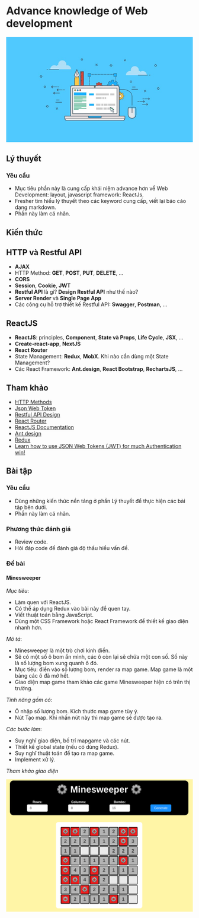# Advance knowledge of Web development

<div style="text-align:center"><img src ="media/image_4.jpg" /></div>

## Lý thuyết

### Yêu cầu

- Mục tiêu phần này là cung cấp khái niệm advance hơn về Web Development: layout, javascript framework: ReactJs.
- Fresher tìm hiểu lý thuyết theo các keyword cung cấp, viết lại báo cáo dạng markdown.
- Phần này làm cá nhân.

## Kiến thức


## HTTP và Restful API

- **AJAX**
- HTTP Method: **GET**, **POST**, **PUT**, **DELETE**, ...
- **CORS**
- **Session**, **Cookie**, **JWT**
- **Restful API** là gì? **Design Restful API** như thế nào?
- **Server Render** và **Single Page App**
- Các công cụ hỗ trợ thiết kế Restful API: **Swagger**, **Postman**, ...
 
## ReactJS

- **ReactJS**: principles, **Component**, **State và Props**, **Life Cycle**, **JSX**, ...
- **Create-react-app**, **NextJS**
- **React Router**
- State Management: **Redux**, **MobX**. Khi nào cần dùng một State Management?
- Các React Framework: **Ant.design**, **React Bootstrap**, **RechartsJS**, ...

## Tham khảo

- [HTTP Methods](https://www.tutorialspoint.com/http/http_methods.htm)
- [Json Web Token](https://jwt.io/)
- [Restful API Design](https://hackernoon.com/restful-api-designing-guidelines-the-best-practices-60e1d954e7c9)
- [React Router](https://reacttraining.com/react-router/web/example/basic)
- [ReactJS Documentation](https://reactjs.org/docs/getting-started.html)
- [Ant.design](https://ant.design/)
- [Redux](https://insights.innovatube.com/redux-th%E1%BA%ADt-l%C3%A0-%C4%91%C6%A1n-gi%E1%BA%A3n-ph%E1%BA%A7n-1-76a3fa2c31ab)
- [Learn how to use JSON Web Tokens (JWT) for much Authentication win!](https://github.com/dwyl/learn-json-web-tokens)

## Bài tập

### Yêu cầu

- Dùng những kiến thức nền tảng ở phần Lý thuyết để thực hiện các bài tập bên dưới.
- Phần này làm cá nhân.

### Phương thức đánh giá

- Review code.
- Hỏi đáp code để đánh giá độ thấu hiểu vấn đề.

### Đề bài

#### Minesweeper

*Mục tiêu*:

- Làm quen với ReactJS.
- Có thể áp dụng Redux vào bài này để quen tay.
- Viết thuật toán bằng JavaScript.
- Dùng một CSS Framework hoặc React Framework để thiết kế giao diện nhanh hơn.

*Mô tả*:

- Minesweeper là một trò chơi kinh điển.
- Sẽ có một số ô bom ẩn mình, các ô còn lại sẽ chứa một con số. Số này là số lượng bom xung quanh ô đó.
- Mục tiêu: điền vào số lượng bom, render ra map game. Map game là một bảng các ô đã mở hết.
- Giao diện map game tham khảo các game Minesweeper hiện có trên thị trường.

*Tính năng gồm có*:

- Ô nhập số lượng bom. Kích thước map game tùy ý.
- Nút Tạo map. Khi nhấn nút này thì map game sẽ được tạo ra.

*Các bước làm*:
- Suy nghĩ giao diện, bố trí mapgame và các nút.
- Thiết kế global state (nếu có dùng Redux).
- Suy nghĩ thuật toán để tạo ra map game.
- Implement xử lý.

*Tham khảo giao diện*

![](./media/minesweeper.png)
